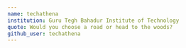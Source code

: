```yaml
---
name: techathena
institution: Guru Tegh Bahadur Institute of Technology
quote: Would you choose a road or head to the woods?
github_user: techathena
---
```

